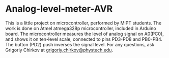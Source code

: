 # Analog-level-meter-AVR
This is a little project on microcontroller, performed by MIPT students.
The work is done on Atmel atmega328p microcontroller, included in Arduino board. The microcontroller measures the level of analog signal on A0(PC0), 
and shows it on ten-level scale, connected to pins PD3-PD8 and PB0-PB4. The button (PD2) push inverses the signal level. 
For any questions, ask Grigoriy Chirkov at grigoriy.chirkov@phystech.edu.
